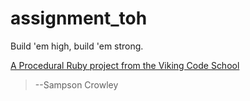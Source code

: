 assignment_toh
==============

Build 'em high, build 'em strong.

[A Procedural Ruby project from the Viking Code School](http://www.vikingcodeschool.com)

> --Sampson Crowley